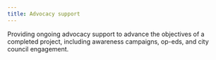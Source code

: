 ```yaml
---
title: Advocacy support
---
```

Providing ongoing advocacy support to advance the objectives of a completed project, including awareness campaigns, op-eds, and city council engagement.
